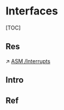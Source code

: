 # Interfaces

[TOC]



## Res
↗ [ASM /Interrupts](../../../👩‍💻%20Languages%20Programming/ASM/⚡️%20ASM%20Advance/Interrupts/Interrupts.md)



## Intro


## Ref

